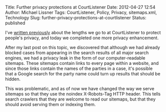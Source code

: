 Title: Further privacy protections at CourtListener
Date: 2012-04-27 12:54
Author: Michael Lissner
Tags: CourtListener, Policy, Privacy, sitemaps.xml, Technology
Slug: further-privacy-protections-at-courtlistener
Status: published

I've [written
previously](http://michaeljaylissner.com/blog/respecting-privacy-while-providing-hundreds-of-thousands-of-public-documents)
about the lengths we go to at CourtListener to protect people's privacy,
and today we completed one more privacy enhancement.

After my last post on this topic, we discovered that although we had
already blocked cases from appearing in the search results of all major
search engines, we had a privacy leak in the form of our
computer-readable sitemaps. These sitemaps contain links to every page
within a website, and since those links contain the names of the parties
in a case, it's possible that a Google search for the party name could
turn up results that should be hidden.

This was problematic, and as of now we have changed the way we serve
sitemaps so that they use the noindex X-Robots-Tag HTTP header. This
tells search crawlers that they are welcome to read our sitemaps, but
that they should avoid serving them or indexing them.

